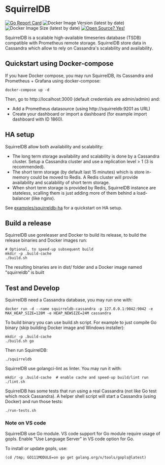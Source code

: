 # SquirrelDB

[![Go Report Card](https://goreportcard.com/badge/github.com/bleemeo/squirreldb)](https://goreportcard.com/report/github.com/bleemeo/squirreldb)
![Docker Image Version (latest by date)](https://img.shields.io/docker/v/bleemeo/squirreldb)
![Docker Image Size (latest by date)](https://img.shields.io/docker/image-size/bleemeo/squirreldb)
[![Open Source? Yes!](https://badgen.net/badge/Open%20Source%20%3F/Yes%21/blue?icon=github)](https://github.com/bleemeo/squirreldb/)

SquirrelDB is a scalable high-available timeseries database (TSDB) compatible with Prometheus remote storage.
SquirrelDB store data in Cassandra which allow to rely on Cassandra's scalability and availability.


## Quickstart using Docker-compose

If you have Docker compose, you may run SquirrelDB, its Cassandra and Prometheus + Grafana
using docker-compose:

```
docker-compose up -d
```

Then, go to http://localhost:3000 (default credentials are admin/admin) and:

* Add a Prometheus datasource (using http://squirreldb:9201 as URL)
* Create your dashboard or import a dashboard (for example import dashboard with ID 1860).


## HA setup

SquirrelDB allow both availability and scalability:

* The long term storage availability and scalability is done by a Cassandra cluster. Setup
  a Cassandra cluster and use a replication level > 1 (3 is recommended).
* The short term storage (by default last 15 minutes) which is store in-memory could be
  moved to Redis.
  A Redis cluster will provide availability and scalability of short term storage.
* When short term storage is provided by Redis, SquirrelDB instance are stateless,
  scalling them is just adding more of them behind a load-balancer (like nginx).

See [examples/squirreldb-ha](./examples/squirreldb_ha/) for a quickstart on HA setup.


## Build a release

SquirrelDB use goreleaser and Docker to build its release, to build the release binaries
and Docker images run:

```
# Optional, to speed-up subsequent build
mkdir -p .build-cache
./build.sh
```

The resulting binaries are in dist/ folder and a Docker image named "squirreldb" is built


## Test and Develop

SquirrelDB need a Cassandra database, you may run one with:

```
docker run -d --name squirreldb-cassandra -p 127.0.0.1:9042:9042 -e MAX_HEAP_SIZE=128M -e HEAP_NEWSIZE=24M cassandra
```

To build binary you can use build.sh script. For example to just
compile Go binary (skip building Docker image and Windows installer):
```
mkdir -p .build-cache
./build.sh go
```

Then run SquirrelDB:

```
./squirreldb
```

SquirrelDB use golangci-lint as linter. You may run it with:
```
mkdir -p .build-cache  # enable cache and speed-up build/lint run
./lint.sh
```

SquirrelDB has some tests that run using a real Cassandra (not like Go test which
mock Cassandra). A helper shell script will start a Cassandra (using Docker) and run
those tests:
```
./run-tests.sh
```


### Note on VS code

SquirrelDB use Go module. VS code support for Go module require usage of gopls.
Enable "Use Language Server" in VS code option for Go.

To install or update gopls, use:

```
(cd /tmp; GO111MODULE=on go get golang.org/x/tools/gopls@latest)
```
